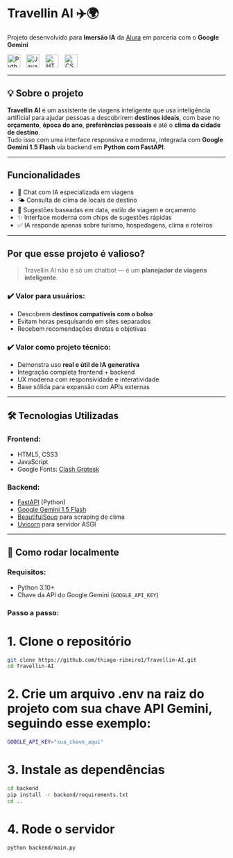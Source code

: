 # Travellin AI ✈️🌍  
Projeto desenvolvido para **Imersão IA** da [Alura](https://www.alura.com.br/) em parceria com o **Google Gemini**

<p align="left">
  <img alt="Python" title="Python" width="30px" style="padding-right: 10px;" src="https://cdn.jsdelivr.net/gh/devicons/devicon@latest/icons/python/python-original.svg" />
  <img alt="JavaScript" title="JavaScript" width="30px" style="padding-right: 10px;" src="https://cdn.jsdelivr.net/gh/devicons/devicon@latest/icons/javascript/javascript-original.svg" />
  <img alt="HTML" title="HTML" width="30px" style="padding-right: 10px;" src="https://cdn.jsdelivr.net/gh/devicons/devicon@latest/icons/html5/html5-original.svg" />
  <img alt="CSS" title="CSS" width="30px" style="padding-right: 10px;" src="https://cdn.jsdelivr.net/gh/devicons/devicon@latest/icons/css3/css3-original.svg" />
</p>

---

## 💡 Sobre o projeto

**Travellin AI** é um assistente de viagens inteligente que usa inteligência artificial para ajudar pessoas a descobrirem **destinos ideais**, com base no **orçamento**, **época do ano**, **preferências pessoais** e até o **clima da cidade de destino**.  
Tudo isso com uma interface responsiva e moderna, integrada com **Google Gemini 1.5 Flash** via backend em **Python com FastAPI**.

---

## Funcionalidades

- 💬 Chat com IA especializada em viagens
- 🌤️ Consulta de clima de locais de destino
- 🧳 Sugestões baseadas em data, estilo de viagem e orçamento
- ✨ Interface moderna com chips de sugestões rápidas
- ✅ IA responde apenas sobre turismo, hospedagens, clima e roteiros

---

## Por que esse projeto é valioso?

> Travellin AI não é só um chatbot — é um **planejador de viagens inteligente**.

### ✔️ Valor para usuários:
- Descobrem **destinos compatíveis com o bolso**
- Evitam horas pesquisando em sites separados
- Recebem recomendações diretas e objetivas

### ✔️ Valor como projeto técnico:
- Demonstra uso **real e útil de IA generativa**
- Integração completa frontend + backend
- UX moderna com responsividade e interatividade
- Base sólida para expansão com APIs externas

---

## 🛠 Tecnologias Utilizadas

### Frontend:
- HTML5, CSS3
- JavaScript
- Google Fonts: [Clash Grotesk](https://www.fontshare.com/fonts/clash-grotesk)

### Backend:
- [FastAPI](https://fastapi.tiangolo.com/) (Python)
- [Google Gemini 1.5 Flash](https://ai.google.dev/)
- [BeautifulSoup](https://pypi.org/project/beautifulsoup4/) para scraping de clima
- [Uvicorn](https://www.uvicorn.org/) para servidor ASGI

---

## 🚀 Como rodar localmente

### Requisitos:
- Python 3.10+
- Chave da API do Google Gemini (`GOOGLE_API_KEY`)

### Passo a passo:

# 1. Clone o repositório
```bash
git clone https://github.com/thiago-ribeiro1/Travellin-AI.git
cd Travellin-AI
```

# 2. Crie um arquivo .env na raiz do projeto com sua chave API Gemini, seguindo esse exemplo:
```bash
GOOGLE_API_KEY="sua_chave_aqui"
```

# 3. Instale as dependências
```bash
cd backend
pip install -r backend/requirements.txt
cd ..
```

# 4. Rode o servidor
```bash
python backend/main.py
```
